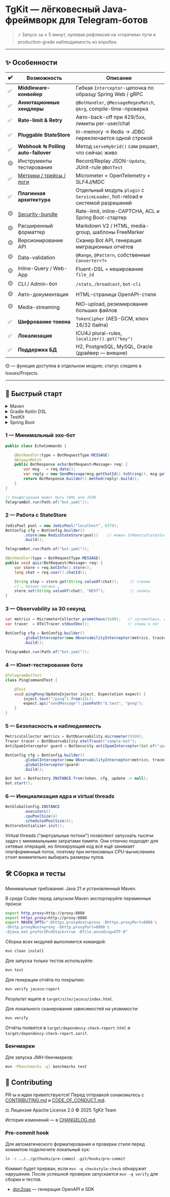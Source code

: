 # TgKit — лёгковесный Java-фреймворк для Telegram-ботов

> ⚡ Запуск за ≤ 5 минут, нулевая рефлексия на «горячем» пути и production-grade наблюдаемость из коробки.

---

## ✨ Особенности

| ✔️ | Возможность                                        | Описание                                                                      |
|----|----------------------------------------------------|-------------------------------------------------------------------------------|
| ✅  | **Middleware-конвейер**                            | Гибкая `Interceptor`-цепочка по образцу Spring Web / gRPC                     |
| ✅  | **Аннотационные хендлеры**                         | `@BotHandler`, `@MessageRegexMatch`, `@Arg`, compile-time-проверка            |
| ✅  | **Rate-limit & Retry**                             | Авто-back-off при 429/5xx, лимиты per-user/chat                               |
| ✅  | **Pluggable StateStore**                           | In-memory → Redis → JDBC переключается одной строкой                          |
| ✅  | **Webhook ⇆ Polling auto-failover**                | Метод `serveHybrid()` сам решает, что сейчас живо                             |
| 🟡 | Инструменты тестирования                           | Record/Replay JSON-`Update`, JUnit-rule `@BotTest`                            |
| ✅  | [Метрики / трейсы / логи](observability/README.md) | Micrometer + OpenTelemetry + SLF4J/MDC                                        |
| ✅  | **Плагинная архитектура**                          | Отдельный модуль `plugin` с `ServiceLoader`, hot-reload и системой разрешений |
| 🟡 | [Security-bundle](security/README.md)              | Rate-limit, inline-CAPTCHA, ACL и Spring Boot-стартер                         |
| 🟡 | Расширенный форматтер                              | Markdown V2 / HTML, media-group, шаблоны FreeMarker                           |
| 🟡 | Версионирование API                                | Сканер Bot API, генерация миграционных отчётов                                |
| 🟡 | Data-validation                                    | `@Range`, `@Pattern`, собственные `Converter<?>`                              |
| 🟡 | Inline-Query / Web-App                             | Fluent-DSL + кеширование `file_id`                                            |
| 🟡 | CLI / Admin-бот                                    | `/stats`, `/broadcast`, `bot-cli`                                             |
| 🟡 | Авто-документация                                  | HTML-страница OpenAPI-стиля                                                   |
| 🟡 | Media-streaming                                    | NIO-upload, резюмирование больших файлов                                      |
| ✅  | **Шифрование токена**                              | `TokenCipher` (AES-GCM, ключ 16/32 байта)                                     |
| ✅  | **Локализация**                                    | ICU4J plural-rules, `localizer().get("key")`                                  |
| ✅  | **Поддержка БД**                                   | H2, PostgreSQL, MySQL, Oracle (драйвер — внешне)                              |

🟡 — функция доступна в отдельном модуле; статус следите в Issues/Projects.

---

## 🚀 Быстрый старт

<details>
<summary>Maven</summary>

```xml
<dependency>
    <groupId>io.github.tgkit</groupId>
    <artifactId>core</artifactId>
    <version>0.0.1-SNAPSHOT</version>
</dependency>

<!-- Подключение compile-time проверок -->
...
<plugin>
<groupId>org.apache.maven.plugins</groupId>
<artifactId>maven-compiler-plugin</artifactId>
...
<annotationProcessorPaths>
...
    <path>
        <groupId>io.github.tgkit</groupId>
        <artifactId>core</artifactId>
        <version>${project.version}</version>
    </path>
...
<annotationProcessors>
    <annotationProcessor>
        io.github.tgkit.core.processor.BotHandlerProcessor
    </annotationProcessor>
...
</plugin>
```

</details> 
<details>
<summary>Gradle Kotlin DSL</summary>

```kotlin 
implementation("io.github.tgkit:core:0.0.1-SNAPSHOT")
```

</details>

<details>
<summary>TestKit</summary>

```xml
<dependency>
    <groupId>io.github.tgkit</groupId>
    <artifactId>testkit</artifactId>
    <version>0.0.1-SNAPSHOT</version>
    <scope>test</scope>
</dependency>
```

```kotlin
testImplementation("io.github.tgkit:testkit:0.0.1-SNAPSHOT")
```

</details>

<details>
<summary>Spring Boot</summary>

```xml
<dependency>
    <groupId>io.github.tgkit</groupId>
    <artifactId>boot</artifactId>
    <version>0.0.1-SNAPSHOT</version>
</dependency>
```

</details>

### 1 — Минимальный эхо-бот

```java
public class EchoCommands {

    @BotHandler(type = BotRequestType.MESSAGE)
    @AlwaysMatch
    public BotResponse echo(BotRequest<Message> req) {
        var msg   = req.data();
        var reply = new SendMessage(msg.getChatId().toString(), msg.getText());
        return BotResponse.builder().method(reply).build();
    }
}

// Конфигурация может быть YAML или JSON
TelegramBot.run(Path.of("bot.yaml"));

```

### 2 — Работа с StateStore

```java
JedisPool pool = new JedisPool("localhost", 6379);
BotConfig cfg = BotConfig.builder()
        .store(new RedisStateStore(pool))    // можно InMemoryStateStore, JdbcStateStore…
        .build();

TelegramBot.run(Path.of("bot.yaml"));

@BotHandler(type = BotRequestType.MESSAGE)
public void quiz(BotRequest<Message> req) {
    var store = req.botInfo().store();
    long chat = req.user().chatId();

    String step = store.get(String.valueOf(chat));     // чтение
    // … бизнес-логика …
    store.set(String.valueOf(chat), "NEXT");           // запись
}
```

### 3 — Observability за 30 секунд

```java
var metrics = MicrometerCollector.prometheus(9180);   // /prometheus, сервер уже запущен
var tracer  = OTelTracer.stdoutDev();                 // спаны в лог

BotConfig cfg = BotConfig.builder()
        .globalInterceptor(new ObservabilityInterceptor(metrics, tracer))
        .build();

TelegramBot.run(Path.of("bot.yaml"));

```

### 4 — Юнит-тестирование бота

```java
@TelegramBotTest
class PingCommandTest {

    @Test
    void pingPong(UpdateInjector inject, Expectation expect) {
        inject.text("/ping").from(42L);
        expect.api("sendMessage").jsonPath("$.text", "pong");
    }
}
```

### 5 — Безопасность и наблюдаемость

```java
MetricsCollector metrics = BotObservability.micrometer(9180);
Tracer tracer = BotObservability.otelTracer("sample-bot");
AntiSpamInterceptor guard = BotSecurity.antiSpamInterceptor(Set.of("spam.com"));

BotConfig cfg = BotConfig.builder()
        .globalInterceptor(new ObservabilityInterceptor(metrics, tracer))
        .globalInterceptor(guard)
        .build();

Bot bot = BotFactory.INSTANCE.from(token, cfg, update -> null);
bot.start();
```

### 6 — Инициализация ядра и virtual threads

```java
BotGlobalConfig.INSTANCE
        .executors()
        .cpuPoolSize(4)
        .scheduledPoolSize(4);
BotCoreInitializer.init();
```

Virtual threads ("виртуальные потоки") позволяют запускать тысячи задач с минимальными затратами памяти.
Они отлично подходят для сетевых операций, но блокирующий код всё ещё занимает платформенный поток,
поэтому при интенсивных CPU-вычислениях стоит внимательно выбирать размеры пулов.

## 🛠️ Сборка и тесты

Минимальные требования: Java 21 и установленный Maven.

В среде Codex перед запуском Maven экспортируйте переменные прокси:

```bash
export http_proxy=http://proxy:8080
export https_proxy=http://proxy:8080
export MAVEN_OPTS="-Dhttps.proxyHost=proxy -Dhttps.proxyPort=8080 \
-Dhttp.proxyHost=proxy -Dhttp.proxyPort=8080 \
-Djava.net.preferIPv4Stack=true -Dfile.encoding=UTF-8"
```

Сборка всех модулей выполняется командой:

```bash
mvn clean install
```

Для запуска только тестов используйте:

```bash
mvn test
```

Для генерации отчёта по покрытию:

```bash
mvn verify jacoco:report
```

Результат ищите в `target/site/jacoco/index.html`.

Для локального сканирования зависимостей на уязвимости:

```bash
mvn verify
```

Отчёты появятся в `target/dependency-check-report.html` и
`target/dependency-check-report.sarif`.

### Бенчмарки

Для запуска JMH-бенчмарков:

```bash
mvn -Pbenchmarks -pl benchmarks test
```

## 🤝 Contributing

PR-ы и идеи приветствуются! Перед отправкой ознакомьтесь с [CONTRIBUTING.md](CONTRIBUTING.md)
и [CODE_OF_CONDUCT.md](CODE_OF_CONDUCT.md).

⚖️ Лицензия
Apache License 2.0 © 2025 TgKit Team

История изменений — в [CHANGELOG.md](CHANGELOG.md).

### Pre-commit hook

Для автоматического форматирования и проверки стиля перед коммитом подключите локальный хук:

```bash
ln -s ../../githooks/pre-commit .git/hooks/pre-commit
```

Коммит будет прерван, если `mvn -q checkstyle:check` обнаружит нарушения.
После успешной проверки запускается `mvn -q verify` для сборки и тестов.

* [doc2oas](doc2oas/README.md) — генерация OpenAPI и SDK
